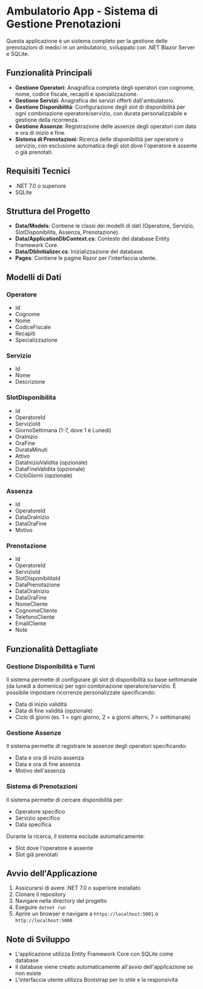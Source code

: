 # Ambulatorio App - Sistema di Gestione Prenotazioni

Questa applicazione è un sistema completo per la gestione delle prenotazioni di medici in un ambulatorio, sviluppato con .NET Blazor Server e SQLite.

## Funzionalità Principali

- **Gestione Operatori**: Anagrafica completa degli operatori con cognome, nome, codice fiscale, recapiti e specializzazione.
- **Gestione Servizi**: Anagrafica dei servizi offerti dall'ambulatorio.
- **Gestione Disponibilità**: Configurazione degli slot di disponibilità per ogni combinazione operatore/servizio, con durata personalizzabile e gestione della ricorrenza.
- **Gestione Assenze**: Registrazione delle assenze degli operatori con data e ora di inizio e fine.
- **Sistema di Prenotazioni**: Ricerca delle disponibilità per operatore o servizio, con esclusione automatica degli slot dove l'operatore è assente o già prenotati.

## Requisiti Tecnici

- .NET 7.0 o superiore
- SQLite

## Struttura del Progetto

- **Data/Models**: Contiene le classi dei modelli di dati (Operatore, Servizio, SlotDisponibilita, Assenza, Prenotazione).
- **Data/ApplicationDbContext.cs**: Contesto del database Entity Framework Core.
- **Data/DbInitializer.cs**: Inizializzazione del database.
- **Pages**: Contiene le pagine Razor per l'interfaccia utente.

## Modelli di Dati

### Operatore
- Id
- Cognome
- Nome
- CodiceFiscale
- Recapiti
- Specializzazione

### Servizio
- Id
- Nome
- Descrizione

### SlotDisponibilita
- Id
- OperatoreId
- ServizioId
- GiornoSettimana (1-7, dove 1 è Lunedì)
- OraInizio
- OraFine
- DurataMinuti
- Attivo
- DataInizioValidita (opzionale)
- DataFineValidita (opzionale)
- CicloGiorni (opzionale)

### Assenza
- Id
- OperatoreId
- DataOraInizio
- DataOraFine
- Motivo

### Prenotazione
- Id
- OperatoreId
- ServizioId
- SlotDisponibilitaId
- DataPrenotazione
- DataOraInizio
- DataOraFine
- NomeCliente
- CognomeCliente
- TelefonoCliente
- EmailCliente
- Note

## Funzionalità Dettagliate

### Gestione Disponibilità e Turni
Il sistema permette di configurare gli slot di disponibilità su base settimanale (da lunedì a domenica) per ogni combinazione operatore/servizio. È possibile impostare ricorrenze personalizzate specificando:
- Data di inizio validità
- Data di fine validità (opzionale)
- Ciclo di giorni (es. 1 = ogni giorno, 2 = a giorni alterni, 7 = settimanale)

### Gestione Assenze
Il sistema permette di registrare le assenze degli operatori specificando:
- Data e ora di inizio assenza
- Data e ora di fine assenza
- Motivo dell'assenza

### Sistema di Prenotazioni
Il sistema permette di cercare disponibilità per:
- Operatore specifico
- Servizio specifico
- Data specifica

Durante la ricerca, il sistema esclude automaticamente:
- Slot dove l'operatore è assente
- Slot già prenotati

## Avvio dell'Applicazione

1. Assicurarsi di avere .NET 7.0 o superiore installato
2. Clonare il repository
3. Navigare nella directory del progetto
4. Eseguire `dotnet run`
5. Aprire un browser e navigare a `https://localhost:5001` o `http://localhost:5000`

## Note di Sviluppo

- L'applicazione utilizza Entity Framework Core con SQLite come database
- Il database viene creato automaticamente all'avvio dell'applicazione se non esiste
- L'interfaccia utente utilizza Bootstrap per lo stile e la responsività
